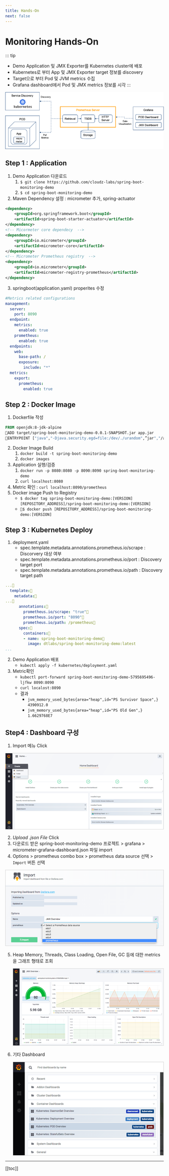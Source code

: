```yaml
---
title: Hands-On
next: false
---
```


# Monitoring Hands-On
::: tip
* Demo Application 및 JMX Exporter를 Kubernetes cluster에 배포
* Kubernetes로 부터 App 및 JMX Exporter target 정보를 discovery
* Target으로 부터 Pod 및 JVM metrics 수집
* Grafana dashboard에서 Pod 및 JMX metrics 정보를 시각
:::

![](./img/2019-01-26-20-31-01.png)


## Step 1 : Application
1. Demo Application 다운로드
   1. `$ git clone https://github.com/cloudz-labs/spring-boot-monitoring-demo`
   2. `$ cd spring-boot-monitoring-demo`
2. Maven Dependency 설정 : micrometer 추가, spring-actuator

```xml
<dependency>
	<groupId>org.springframework.boot</groupId>
	<artifactId>spring-boot-starter-actuator</artifactId>
</dependency>
<!-- Micormeter core dependecy  -->
<dependency>
	<groupId>io.micrometer</groupId>
	<artifactId>micrometer-core</artifactId>
</dependency>
<!-- Micrometer Prometheus registry  -->
<dependency>
	<groupId>io.micrometer</groupId>
	<artifactId>micrometer-registry-prometheus</artifactId>
</dependency>

```
3. springboot(application.yaml) properites 수정
```yaml
#Metrics related configurations
management:
  server:
    port: 8090
  endpoint:
    metrics:
      enabled: true
    prometheus:
      enabled: true
  endpoints:
    web:
      base-path: /
      exposure:
        include: "*"
  metrics:
    export:
      prometheus:
        enabled: true
```
## Step 2 : Docker Image

1. Dockerfile 작성
```Dockerfile
FROM openjdk:8-jdk-alpine
ADD target/spring-boot-monitoring-demo-0.0.1-SNAPSHOT.jar app.jar
ENTRYPOINT ["java","-Djava.security.egd=file:/dev/./urandom",”jar","/app.jar"]
```
2. Docker Image Build
   1. `docker build -t spring-boot-monitoring-demo`
   2. `docker images`
3. Application 실행/검증
   1. `docker run -p 8080:8080 -p 8090:8090 spring-boot-monitoring-demo`
   2. `curl localhost:8080`
4. Metric 확인 : `curl localhost:8090/prometheus`
5. Docker image Push to Registry
   * `$ docker tag spring-boot-monitoring-demo:[VERSION] [REPOSITORY_ADDRESS]/spring-boot-monitoring-demo:[VERSION]`
   * `$ docker push [REPOSITORY_ADDRESS]/spring-boot-monitoring-demo:[VERSION]`

## Step 3 : Kubernetes Deploy
1. deployment.yaml
   * spec.template.metadata.annotations.prometheus.io/scrape : Discorvery 대상 여부
   * spec.template.metadata.annotations.prometheus.io/port : Discovery target port
   * spec.template.metadata.annotations.prometheus.io/path : Discovery target path

```yaml
...  
  template:
    metadata:      
...      
      annotations:        
        prometheus.io/scrape: "true"
        prometheus.io/port: "8090"
        prometheus.io/path: /prometheus
      spec:
        containers:
        - name: spring-boot-monitoring-demo
          image: dtlabs/spring-boot-monitoring-demo:latest
...
```
2. Demo Application 배포
   * `kubectl apply -f kubernetes/deployment.yaml`
3. Metric확인
   * `kubectl port-forward spring-boot-monitoring-demo-5795695496-ljfkw 8090:8090`
   * `curl localost:8090`
   * 결과
     * `jvm_memory_used_bytes{area="heap",id="PS Survivor Space",} 4390912.0`
     * `jvm_memory_used_bytes{area="heap",id="PS Old Gen",} 1.6629768E7`

## Step4 : Dashboard 구성
1. Import 메뉴 Click

![](./img/2019-01-26-20-48-17.png)

2. *Upload .json File* Click
3. 다운로드 받은 spring-boot-monitoring-demo 프로젝트 > grafana > micrometer-grafana-dashboard.json 파일 import
4. Options > prometheus combo box > prometheus data source 선택 > `Import` 버튼 선택 

![](./img/2019-01-26-20-49-31.png)

5. Heap Memory, Threads, Class Loading, Open File, GC 등에 대한 metrics을 그래프 형태로 조회
   
   ![](./img/2019-01-26-20-49-57.png)

6. 기타 Dashboard
   
   ![](./img/2019-01-26-20-50-26.png)

---
[[toc]]